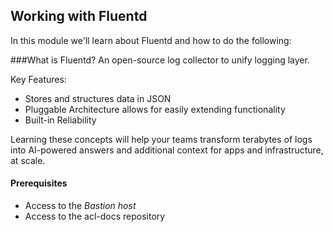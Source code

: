 ## Working with Fluentd

In this module we'll learn about Fluentd and how to do the following:

###What is Fluentd?
An open-source log collector to unify logging layer.

Key Features:
- Stores and structures data in JSON
- Pluggable Architecture allows for easily extending functionality
- Built-in Reliability


Learning these concepts will help your teams transform terabytes of logs into AI-powered answers and additional context for apps and infrastructure, at scale. 


#### Prerequisites

- Access to the _Bastion host_
- Access to the acl-docs repository
